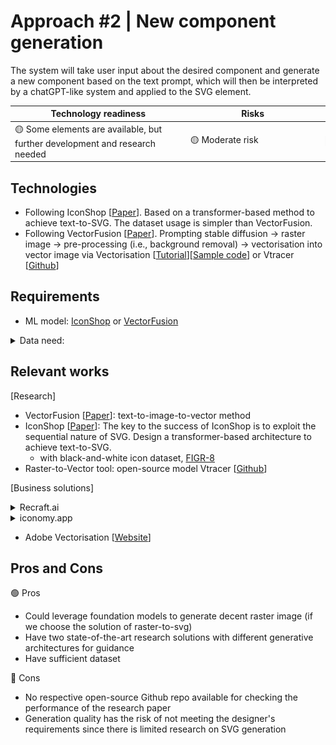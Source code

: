 # Approach #2 | New component generation
    
The system will take user input about the desired component and generate a new component based on the text prompt, which will then be interpreted by a chatGPT-like system and applied to the SVG element.

| Technology readiness | Risks | Complexity |
| ----- | ----- | ---------- |
| <div style="width: 200pt"> 🟡 Some elements are available, but further development and research needed | <div style="width: 150pt"> 🟡 Moderate risk | <div style="width: 130pt"> 🔴 Complex |


## Technologies

- Following IconShop [[Paper](references/research_papers/IconShop.pdf)]. Based on a transformer-based method to achieve text-to-SVG. The dataset usage is simpler than VectorFusion.
- Following VectorFusion [[Paper](references/research_papers/VectorFusion.pdf)]. Prompting stable diffusion -> raster image -> pre-processing (i.e., background removal) -> vectorisation into vector image via Vectorisation [[Tutorial](https://blog.thea.codes/raster-vectorization-with-python/)][[Sample code](https://gist.github.com/theacodes/2e13e4e05700279734ca4b34df370adb)]
or Vtracer [[Github](https://github.com/visioncortex/vtracer)]

## Requirements

- ML model: [IconShop](https://arxiv.org/pdf/2304.14400.pdf) or [VectorFusion](https://ajayj.com/vectorfusion)

<details>
<summary>Data need:</summary>

- Iconify: >150,000 open source SVG icons [[Website](https://iconify.design/)] [[Description](https://iconify.design/docs/icons/icon-data.html)] [[Figma Plug-in](https://www.figma.com/community/plugin/735098390272716381/Iconify)] [[Figma Plug-in Github](https://github.com/iconify/iconify-figma)]
    
- FIGR-8: containing **17,375 classes** of **1,548,256 images** representing pictograms, ideograms, icons, emoticons or object or conception depictions (*with both png and svg format*) [[Github](https://github.com/marcdemers/FIGR-8)]
    
    ![dataset_explanation.png](../Approach%231-Editing_SVG_elements/reports/figures/dataset_explanation.png)
    
- SVG Repo: with 500,000+ open-licensed SVG vector and icons [[Website](https://www.svgrepo.com/)]
            
</details>
        

## Relevant works

[Research] 

- VectorFusion [[Paper](references/research_papers/VectorFusion.pdf)]: text-to-image-to-vector method
- IconShop [[Paper](references/research_papers/IconShop.pdf)]: The key to the success of IconShop is to exploit the sequential nature of SVG. Design a transformer-based architecture to achieve text-to-SVG.
    - with black-and-white icon dataset, [FIGR-8](https://github.com/marcdemers/FIGR-8)
- Raster-to-Vector tool: open-source model Vtracer [[Github](https://github.com/visioncortex/vtracer)]

[Business solutions]
<details>
<summary>Recraft.ai</summary>

- References: [[Website](https://www.recraft.ai/)] [[Product Hunt](https://www.producthunt.com/posts/recraft-ai?utm_source=badge-featured&utm_medium=badge&utm_souce=badge-recraft-ai)][[Demo](https://youtu.be/91_i0YcsP0o)]
- Support: (a) text prompt to svg, (b) image modification with prompt, (c) fix issues for user selected region, (d) can specify target styles
- Output format: png, jpg (512x512 & 1024x1024), SVG, Lottie
- **Try some results**: some are awesome; some are not impressive, even in the simple text prompt
    - **Awesome ones**
        
        ![Recraft - robot eating a burger (cartoon).png](reports/figures/Recraft_-_robot_eating_a_burger_(cartoon).png)
        
        ![Recraft - text prompt to svg.png](reports/figures/Recraft_-_text_prompt_to_svg.png)
        
        with complex details
        ![with complex details](reports/figures/Recraft_-_text_prompt_to_svg_with_extreme_details.png)
        
    - **Not impressive ones**
        
        ![Recraft - (complex) text prompt to svg.png](reports/figures/Recraft_-_(complex)_text_prompt_to_svg.png)
        
        Not impressive one, even in simple prompt “hand”
        
        ![Recraft_can't used results.png](reports/figures/Recraft_cant_used_results.png)
</details>

<details>
<summary>iconomy.app</summary>

- Reference: [[Try the Demo](https://run.iconomy.app/)]
- 👍 have web UI; the result is acceptable
    
    ![UI sample.png](reports/figures/UI_sample.png)
    
- 👎 no API; only 5 trys for free

</details>

- Adobe Vectorisation [[Website](https://www.adobe.com/express/feature/image/convert/svg)]



## Pros and Cons

🟢 Pros

- Could leverage foundation models to generate decent raster image (if we choose the solution of raster-to-svg)
- Have two state-of-the-art research solutions with different generative architectures for guidance
- Have sufficient dataset

🔴 Cons

- No respective open-source Github repo available for checking the performance of the research paper
- Generation quality has the risk of not meeting the designer's requirements since there is limited research on SVG generation
